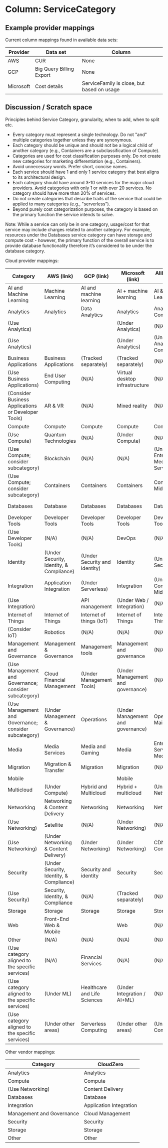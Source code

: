 # Column: ServiceCategory

## Example provider mappings

Current column mappings found in available data sets:

| Provider  | Data set                 | Column                                     |
| --------- | ------------------------ | ------------------------------------------ |
| AWS       | CUR                      | None                                       |
| GCP       | Big Query Billing Export | None                                       |
| Microsoft | Cost details             | ServiceFamily is close, but based on usage |

## Discussion / Scratch space

Principles behind Service Category, granularity, when to add, when to split etc.

- Every category must represent a single technology. Do not "and" multiple categories together unless they are synonymous.
- Each category should be unique and should not be a logical child of another category (e.g., Containers are a subclassification of Compute).
- Categories are used for cost classification purposes only. Do not create new categories for marketing differentiation (e.g., Containers).
- Avoid unnecessary words. Prefer short, concise names.
- Each service should have 1 and only 1 service category that best aligns to its architectural design.
- Each category should have around 3-10 services for the major cloud providers. Avoid categories with only 1 or with over 20 services. No category should have more than 20% of services.
- Do not create categories that describe traits of the service that could be applied to many categories (e.g., "serverless").
- Beyond purely cost categorization purposes, the category is based on the primary function the service intends to solve.

Note: While a service can only be in one category, usage/cost for that service may include charges related to another category. For example, resources under the Databases service category can have storage and compute cost - however, the primary function of the overall service is to provide database functionality therefore it’s considered to be under the database category.

Cloud provider mappings:

| Category                                              | AWS (link)                               | GCP (link)                    | Microsoft (link)                  | Alibaba Cloud (link)                 | Oracle Cloud (OCI)             |
| ----------------------------------------------------- | ---------------------------------------- | ----------------------------- | --------------------------------- | ------------------------------------ | ------------------------------ |
| AI and Machine Learning                               | Machine Learning                         | AI and machine learning       | AI + machine learning             | AI & Machine Learning                | AI and Machine Learning        |
| Analytics                                             | Analytics                                | Data Analytics                | Analytics                         | Analytics Computing                  | Analytics and BI               |
| (Use Analytics)                                       |                                          |                               | (Under Analytics)                 | (N/A)                                | Big Data                       |
| (Use Analytics)                                       |                                          |                               | (Under Analytics)                 | (Under Analytics Computing)          | Data Lake                      |
| Business Applications                                 | Business Applications                    | (Tracked separately)          | (Tracked separately)              | (N/A)                                | SaaS Applications              |
| (Use Business Applications)                           | End User Computing                       | (N/A)                         | Virtual desktop infrastructure    | (N/A)                                | (N/A)                          |
| (Consider Business Applications or Developer Tools)   | AR & VR                                  | (N/A)                         | Mixed reality                     | (N/A)                                | (N/A)                          |
| Compute                                               | Compute                                  | Compute                       | Compute                           | Computing                            | Compute                        |
| (Use Compute)                                         | Quantum Technologies                     | (N/A)                         | (Under Compute)                   | (N/A)                                | (N/A)                          |
| (Use Compute; consider subcategory)                   | Blockchain                               | (N/A)                         | (N/A)                             | (Under Enterprise & Media Services)  | (N/A)                          |
| (Use Compute; consider subcategory)                   | Containers                               | Containers                    | Containers                        | Container & Middleware               | Containers and Functions       |
| Databases                                             | Database                                 | Databases                     | Databases                         | Database                             | Database Services              |
| Developer Tools                                       | Developer Tools                          | Developer Tools               | Developer Tools                   | Developer Tools                      | Developer Services             |
| (Use Developer Tools)                                 | (N/A)                                    | (N/A)                         | DevOps                            | (N/A)                                | DevOps                         |
| Identity                                              | (Under Security, Identity, & Compliance) | (Under Security and Identity) | Identity                          | (Under Security)                     | (N/A)                          |
| Integration                                           | Application Integration                  | (Under Serverless)            | Integration                       | (Under Container & Middleware)       | Integration                    |
| (Use Integration)                                     |                                          | API management                | (Under Web / Integration)         | (N/A)                                | (N/A)                          |
| Internet of Things                                    | Internet of Things                       | Internet of things (IoT)      | Internet of Things                | Internet of Things                   | (N/A)                          |
| (Consider IoT)                                        | Robotics                                 | (N/A)                         | (N/A)                             | (N/A)                                | (N/A)                          |
| Management and Governance                             | Management & Governance                  | Management tools              | Management and governance         | (N/A)                                | Observability and Management   |
| (Use Management and Governance; consider subcategory) | Cloud Financial Management               | (Under Management Tools)      | (Under Management and governance) | (N/A)                                | Cost Management and Governance |
| (Use Management and Governance; consider subcategory) | (Under Management & Governance)          | Operations                    | (Under Management and governance) | Operations and Maintenance           | (N/A)                          |
| Media                                                 | Media Services                           | Media and Gaming              | Media                             | Enterprise Services & Media Services | (N/A)                          |
| Migration                                             | Migration & Transfer                     | Migration                     | Migration                         | (N/A)                                | (N/A)                          |
| Mobile                                                |                                          |                               | Mobile                            |                                      |                                |
| Multicloud                                            | (Under Compute)                          | Hybrid and Multicloud         | Hybrid + multicloud               | (Under Networking)                   | Hybrid Cloud                   |
| Networking                                            | Networking & Content Delivery            | Networking                    | Networking                        | Networking                           | Networking                     |
| (Use Networking)                                      | Satellite                                | (N/A)                         | (Under Networking)                | (N/A)                                | (N/A)                          |
| (Use Networking)                                      | (Under Networking & Content Delivery)    | (Under Networking)            | (Under Networking)                | CDN & Cloud Communication            | (N/A)                          |
| Security                                              | (Under Security, Identity, & Compliance) | Security and identity         | Security                          | Security                             | Security                       |
| (Use Security)                                        | Security, Identity, & Compliance         | (N/A)                         | (Tracked separately)              | (N/A)                                | Compliance                     |
| Storage                                               | Storage                                  | Storage                       | Storage                           | Storage                              | Storage                        |
| Web                                                   | Front-End Web & Mobile                   |                               | Web                               | (N/A)                                | (N/A)                          |
| Other                                                 | (N/A)                                    | (N/A)                         | (N/A)                             | (N/A)                                | (N/A)                          |
| (Use category aligned to the specific services)       | (N/A)                                    | Financial Services            | (N/A)                             | (N/A)                                | (N/A)                          |
| (Use category aligned to the specific services)       | (Under ML)                               | Healthcare and Life Sciences  | (Under Integration / AI+ML)       | (N/A)                                | (N/A)                          |
| (Use category aligned to the specific services)       | (Under other areas)                      | Serverless Computing          | (Under other areas)               | (Under Compute)                      | (Under other areas)            |

Other vendor mappings:

| Category                  | CloudZero               |
| ------------------------- | ----------------------- |
| Analytics                 | Analytics               |
| Compute                   | Compute                 |
| (Use Networking)          | Content Delivery        |
| Databases                 | Database                |
| Integration               | Application Integration |
| Management and Governance | Cloud Management        |
| Security                  | Security                |
| Storage                   | Storage                 |
| Other                     | Other                   |
